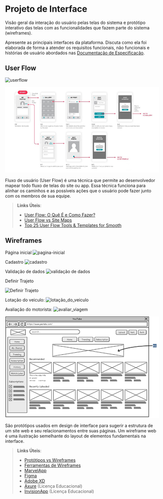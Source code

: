 
# Projeto de Interface

Visão geral da interação do usuário pelas telas do sistema e protótipo interativo das telas com as funcionalidades que fazem parte do sistema (wireframes).

 Apresente as principais interfaces da plataforma. Discuta como ela foi elaborada de forma a atender os requisitos funcionais, não funcionais e histórias de usuário abordados nas <a href="2-Especificação do Projeto.md"> Documentação de Especificação</a>.

## User Flow

![userflow](https://user-images.githubusercontent.com/68402909/232924309-4c5fa3c8-5ecf-40ff-a5fa-c0fcf8c2f8a5.png)


![Exemplo de UserFlow](img/userflow.jpg)

Fluxo de usuário (User Flow) é uma técnica que permite ao desenvolvedor mapear todo fluxo de telas do site ou app. Essa técnica funciona para alinhar os caminhos e as possíveis ações que o usuário pode fazer junto com os membros de sua equipe.

> **Links Úteis**:
> - [User Flow: O Quê É e Como Fazer?](https://medium.com/7bits/fluxo-de-usu%C3%A1rio-user-flow-o-que-%C3%A9-como-fazer-79d965872534)
> - [User Flow vs Site Maps](http://designr.com.br/sitemap-e-user-flow-quais-as-diferencas-e-quando-usar-cada-um/)
> - [Top 25 User Flow Tools & Templates for Smooth](https://www.mockplus.com/blog/post/user-flow-tools)


## Wireframes

Página inicial
![pagina-inicial](https://user-images.githubusercontent.com/68402909/232924427-97bec6c4-a403-4200-8f79-bfcf325a1b38.png)


Cadastro
![cadastro](https://user-images.githubusercontent.com/68402909/232924480-7a3f552c-9f77-403e-98f1-438a4ff359a5.png)

Validação de dados
![validação de dados](https://user-images.githubusercontent.com/68402909/232925050-a9c065a2-c59a-489f-937a-7ac6999253cf.png)

Definir Trajeto

![Definir Trajeto](https://user-images.githubusercontent.com/124322407/233986689-8f42df7f-6653-4c34-9377-610c4017ce00.png)

Lotação do veiculo:
![lotação_do_veiculo](https://user-images.githubusercontent.com/127258119/234387113-26cbebda-95d1-4f44-9d66-1becd40634ba.png)

Avaliação do motorista:
![avaliar_viagem](https://user-images.githubusercontent.com/127258119/234387118-6044625f-a97e-428a-ba3b-61b9399b557f.png)


![Exemplo de Wireframe](img/wireframe-example.png)

São protótipos usados em design de interface para sugerir a estrutura de um site web e seu relacionamentos entre suas páginas. Um wireframe web é uma ilustração semelhante do layout de elementos fundamentais na interface.
 
> **Links Úteis**:
> - [Protótipos vs Wireframes](https://www.nngroup.com/videos/prototypes-vs-wireframes-ux-projects/)
> - [Ferramentas de Wireframes](https://rockcontent.com/blog/wireframes/)
> - [MarvelApp](https://marvelapp.com/developers/documentation/tutorials/)
> - [Figma](https://www.figma.com/)
> - [Adobe XD](https://www.adobe.com/br/products/xd.html#scroll)
> - [Axure](https://www.axure.com/edu) (Licença Educacional)
> - [InvisionApp](https://www.invisionapp.com/) (Licença Educacional)
